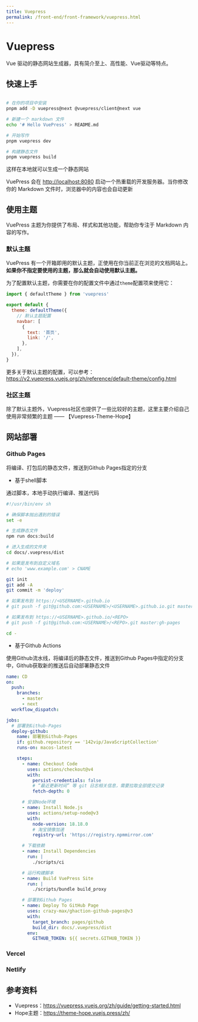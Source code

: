 ```yaml
---
title: Vuepress
permalink: /front-end/front-framework/vuepress.html
---
```


# Vuepress

Vue 驱动的静态网站生成器，具有简介至上、高性能、Vue驱动等特点。

## 快速上手

```bash

# 在你的项目中安装
pnpm add -D vuepress@next @vuepress/client@next vue

# 新建一个 markdown 文件
echo '# Hello VuePress' > README.md

# 开始写作
pnpm vuepress dev

# 构建静态文件
pnpm vuepress build
```

这样在本地就可以生成一个静态网站

VuePress 会在 <http://localhost:8080> 启动一个热重载的开发服务器。当你修改你的 Markdown 文件时，浏览器中的内容也会自动更新

## 使用主题

VuePress 主题为你提供了布局、样式和其他功能，帮助你专注于 Markdown 内容的写作。

### 默认主题

VuePress 有一个开箱即用的默认主题，正使用在你当前正在浏览的文档网站上。 **如果你不指定要使用的主题，那么就会自动使用默认主题。**

为了配置默认主题，你需要在你的配置文件中通过`theme`配置项来使用它：

```js
import { defaultTheme } from 'vuepress'

export default {
  theme: defaultTheme({
    // 默认主题配置
    navbar: [
      {
        text: '首页',
        link: '/',
      },
    ],
  }),
}
```

更多关于默认主题的配置，可以参考： <https://v2.vuepress.vuejs.org/zh/reference/default-theme/config.html>

### 社区主题

除了默认主题外，Vuepress社区也提供了一些比较好的主题，这里主要介绍自己使用非常频繁的主题 —— 【Vuepress-Theme-Hope】

## 网站部署

### Github Pages

将编译、打包后的静态文件，推送到Github Pages指定的分支

- 基于shell脚本

通过脚本，本地手动执行编译、推送代码

```sh
#!/usr/bin/env sh

# 确保脚本抛出遇到的错误
set -e

# 生成静态文件
npm run docs:build

# 进入生成的文件夹
cd docs/.vuepress/dist

# 如果是发布到自定义域名
# echo 'www.example.com' > CNAME

git init
git add -A
git commit -m 'deploy'

# 如果发布到 https://<USERNAME>.github.io
# git push -f git@github.com:<USERNAME>/<USERNAME>.github.io.git master

# 如果发布到 https://<USERNAME>.github.io/<REPO>
# git push -f git@github.com:<USERNAME>/<REPO>.git master:gh-pages

cd -
```

- 基于Github Actions

使用Github流水线，将编译后的静态文件，推送到Github Pages中指定的分支中，Github获取新的推送后自动部署静态文件

```yaml
name: CD
on:
  push:
    branches:
      - master
      - next
  workflow_dispatch:

jobs:
  # 部署到Github-Pages
  deploy-github:
    name: 部署到Github-Pages
    if: github.repository == '142vip/JavaScriptCollection'
    runs-on: macos-latest

    steps:
      - name: Checkout Code
        uses: actions/checkout@v4
        with:
          persist-credentials: false
          # “最近更新时间” 等 git 日志相关信息，需要拉取全部提交记录
          fetch-depth: 0

      # 安装Node环境
      - name: Install Node.js
        uses: actions/setup-node@v3
        with:
          node-version: 18.18.0
          # 淘宝镜像加速
          registry-url: 'https://registry.npmmirror.com'

      # 下载依赖
      - name: Install Dependencies
        run: |
          ./scripts/ci

      # 运行构建脚本
      - name: Build VuePress Site
        run: |
          ./scripts/bundle build_proxy

      # 部署到Github Pages
      - name: Deploy To GitHub Page
        uses: crazy-max/ghaction-github-pages@v3
        with:
          target_branch: pages/github
          build_dir: docs/.vuepress/dist
        env:
          GITHUB_TOKEN: ${{ secrets.GITHUB_TOKEN }}
```

### Vercel

### Netlify

## 参考资料

- Vuepress：<https://vuepress.vuejs.org/zh/guide/getting-started.html>
- Hope主题：<https://theme-hope.vuejs.press/zh/>
